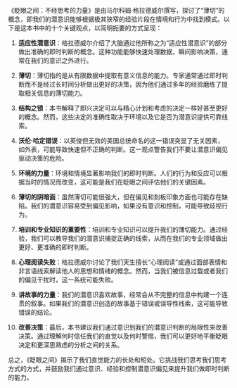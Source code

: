 《眨眼之间：不经思考的力量》是由马尔科姆·格拉德威尔撰写，探讨了“薄切”的概念，即我们的潜意识能够根据极其狭窄的经验片段在情境和行为中找到模式。以下是这本书中的十个关键观点，以简明扼要的方式呈现：

1. **适应性潜意识**：格拉德威尔介绍了大脑通过他所称之为“适应性潜意识”的部分做出准确的即时判断的概念。这种功能能够快速处理数据，瞬间影响决策，通常在我们的意识之外进行。

2. **薄切**：薄切指的是从有限数据中提取有意义信息的能力。专家通常通过即时判断而不是经过长时间分析做出更好的决策，因为他们通过多年的经验磨练了提取相关信息的薄切能力。

3. **结构之锁**：本书解释了即兴决定可以与精心计划和考虑的决定一样好甚至更好的概念。然而，这些决定的准确性取决于环境以及它是否为潜意识提供可靠线索。

4. **沃伦·哈定错误**：以英俊但无效的美国总统命名的这一错误突显了无关因素，如外表，可能导致快速但不正确的判断。这一观点警告我们不要让潜意识偏见驱动决策的危险。

5. **环境的力量**：环境和情境显著影响我们的即时判断。人们的行为和反应可以根据当时的情况而改变，这可能是我们在眨眼之间评估他们的关键因素。

6. **薄切的阴暗面**：虽然薄切可能很强大，但在偏见和刻板印象方面也可能存在缺陷。我们的潜意识容易受到偏见影响，如果没有意识和控制，可能导致歧视行为。

7. **培训和专业知识的重要性**：培训和专业知识可以提升我们的薄切能力。通过经验，我们可以教导我们的潜意识捕捉正确的线索，从而在我们的专业领域做出更好、更准确的即时判断。

8. **心理阅读失败**：格拉德威尔讨论了我们天生擅长“心理阅读”或通过面部表情和非言语线索解读他人的思想和情绪的概念。然而，当我们被信息过载或者我们的偏见干扰时，这一系统可能失败。

9. **讲故事的力量**：我们的潜意识喜欢故事，经常会从不完整的信息中构建一个连贯的叙事。如果我们的潜意识创造的故事基于错误或误导性线索，这可能导致错误的结论。

10. **改善决策**：最后，本书建议我们通过意识到我们的潜意识判断的局限性来改善决策。通过理解何时信任我们的直觉以及何时警惕，我们可以更好地平衡眨眼决定和更深思熟虑的分析之间的关系。

总之，《眨眼之间》揭示了我们直觉能力的长处和短处。它挑战我们思考我们思考方式的方式，并鼓励我们通过意识、经验和控制潜意识偏见来提升我们做即时判断的能力。